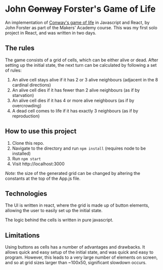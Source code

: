 # John ~~Conway~~ Forster's Game of Life
An implementation of [Conway's game of life](https://en.wikipedia.org/wiki/Conway's_game_of_life) in Javascript
and React, by John Forster as part of the Makers' Academy course. This was my first solo project in React, and was written in two days.

## The rules
The game consists of a grid of cells, which can be either alive or dead. After setting up the initial state,
the next turn can be calculated by following a set of rules:
1. An alive cell stays alive if it has 2 or 3 alive neighbours (adjacent in the 8 cardinal directions)
2. An alive cell dies if it has fewer than 2 alive neighbours (as if by starvation)
3. An alive cell dies if it has 4 or more alive neighbours (as if by overcrowding)
4. A dead cell comes to life if it has exactly 3 neighbours (as if by reproduction)

## How to use this project
1. Clone this repo.
2. Navigate to the directory and run `npm install` (requires node to be installed)
3. Run `npm start`
4. Visit http://localhost:3000

*Note:* the size of the generated grid can be changed by altering the constants at the top of the App.js file.

## Technologies
The UI is written in react, where the grid is made up of button elements, allowing the user to easily set up
the initial state.

The logic behind the cells is written in pure javascript.

## Limitations
Using buttons as cells has a number of advantages and drawbacks. It allows quick and easy setup of the initial
state, and was quick and easy to program. However, this leads to a very large number of elements on screen,
and so at grid sizes larger than ~100x50, significant slowdown occurs.
